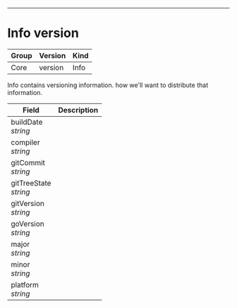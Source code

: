 

-----------
# Info version



Group        | Version     | Kind
------------ | ---------- | -----------
Core | version | Info







Info contains versioning information. how we'll want to distribute that information.



Field        | Description
------------ | -----------
buildDate <br /> *string*  | 
compiler <br /> *string*  | 
gitCommit <br /> *string*  | 
gitTreeState <br /> *string*  | 
gitVersion <br /> *string*  | 
goVersion <br /> *string*  | 
major <br /> *string*  | 
minor <br /> *string*  | 
platform <br /> *string*  | 







